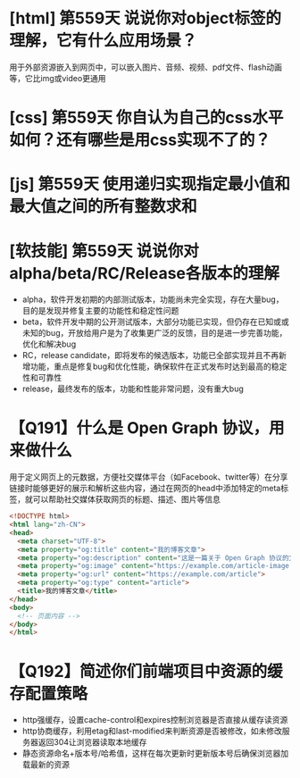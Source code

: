 # [html] 第559天 说说你对object标签的理解，它有什么应用场景？

用于外部资源嵌入到网页中，可以嵌入图片、音频、视频、pdf文件、flash动画等，它比img或video更通用

# [css] 第559天 你自认为自己的css水平如何？还有哪些是用css实现不了的？

# [js] 第559天 使用递归实现指定最小值和最大值之间的所有整数求和

# [软技能] 第559天 说说你对alpha/beta/RC/Release各版本的理解

- alpha，软件开发初期的内部测试版本，功能尚未完全实现，存在大量bug，目的是发现并修复主要的功能性和稳定性问题
- beta，软件开发中期的公开测试版本，大部分功能已实现，但仍存在已知或或未知的bug，开放给用户是为了收集更广泛的反馈，目的是进一步完善功能，优化和解决bug
- RC，release candidate，即将发布的候选版本，功能已全部实现并且不再新增功能，重点是修复bug和优化性能，确保软件在正式发布时达到最高的稳定性和可靠性
- release，最终发布的版本，功能和性能非常问题，没有重大bug

# 【Q191】什么是 Open Graph 协议，用来做什么

用于定义网页上的元数据，方便社交媒体平台（如Facebook、twitter等）在分享链接时能够更好的展示和解析这些内容，通过在网页的head中添加特定的meta标签，就可以帮助社交媒体获取网页的标题、描述、图片等信息
```html
<!DOCTYPE html>
<html lang="zh-CN">
<head>
  <meta charset="UTF-8">
  <meta property="og:title" content="我的博客文章">
  <meta property="og:description" content="这是一篇关于 Open Graph 协议的文章。">
  <meta property="og:image" content="https://example.com/article-image.jpg">
  <meta property="og:url" content="https://example.com/article">
  <meta property="og:type" content="article">
  <title>我的博客文章</title>
</head>
<body>
  <!-- 页面内容 -->
</body>
</html>

```

# 【Q192】简述你们前端项目中资源的缓存配置策略

- http强缓存，设置cache-control和expires控制浏览器是否直接从缓存读资源
- http协商缓存，利用etag和last-modified来判断资源是否被修改，如未修改服务器返回304让浏览器读取本地缓存
- 静态资源命名+版本号/哈希值，这样在每次更新时更新版本号后确保浏览器加载最新的资源
